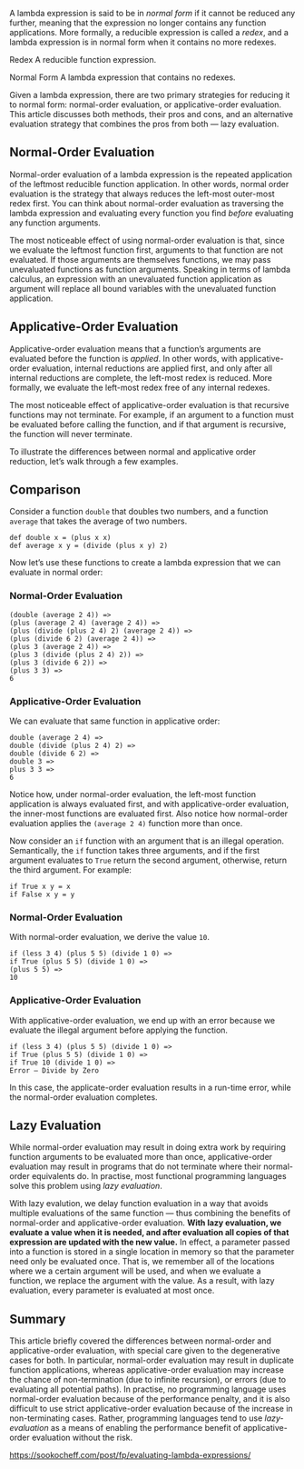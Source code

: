A lambda expression is said to be in _normal form_ if it cannot be reduced any further, meaning that the expression no longer contains any function applications. More formally, a reducible expression is called a _redex_, and a lambda expression is in normal form when it contains no more redexes.

Redex
A reducible function expression.

Normal Form
A lambda expression that contains no redexes.

Given a lambda expression, there are two primary strategies for reducing it to normal form: normal-order evaluation, or applicative-order evaluation. This article discusses both methods, their pros and cons, and an alternative evaluation strategy that combines the pros from both — lazy evaluation.

## Normal-Order Evaluation

Normal-order evaluation of a lambda expression is the repeated application of the leftmost reducible function application. In other words, normal order evaluation is the strategy that always reduces the left-most outer-most redex first. You can think about normal-order evaluation as traversing the lambda expression and evaluating every function you find _before_ evaluating any function arguments.

The most noticeable effect of using normal-order evaluation is that, since we evaluate the leftmost function first, arguments to that function are not evaluated. If those arguments are themselves functions, we may pass unevaluated functions as function arguments. Speaking in terms of lambda calculus, an expression with an unevaluated function application as argument will replace all bound variables with the unevaluated function application.

## Applicative-Order Evaluation

Applicative-order evaluation means that a function’s arguments are evaluated before the function is _applied_. In other words, with applicative-order evaluation, internal reductions are applied first, and only after all internal reductions are complete, the left-most redex is reduced. More formally, we evaluate the left-most redex free of any internal redexes.

The most noticeable effect of applicative-order evaluation is that recursive functions may not terminate. For example, if an argument to a function must be evaluated before calling the function, and if that argument is recursive, the function will never terminate.

To illustrate the differences between normal and applicative order reduction, let’s walk through a few examples.

## Comparison

Consider a function `double` that doubles two numbers, and a function `average` that takes the average of two numbers.

```
def double x = (plus x x)
def average x y = (divide (plus x y) 2)
```

Now let’s use these functions to create a lambda expression that we can evaluate in normal order:

### Normal-Order Evaluation

```
(double (average 2 4)) =>
(plus (average 2 4) (average 2 4)) =>
(plus (divide (plus 2 4) 2) (average 2 4)) =>
(plus (divide 6 2) (average 2 4)) =>
(plus 3 (average 2 4)) =>
(plus 3 (divide (plus 2 4) 2)) =>
(plus 3 (divide 6 2)) =>
(plus 3 3) =>
6
```

### Applicative-Order Evaluation

We can evaluate that same function in applicative order:

```
double (average 2 4) =>
double (divide (plus 2 4) 2) =>
double (divide 6 2) =>
double 3 =>
plus 3 3 =>
6
```

Notice how, under normal-order evaluation, the left-most function application is always evaluated first, and with applicative-order evaluation, the inner-most functions are evaluated first. Also notice how normal-order evaluation applies the `(average 2 4)` function more than once.

Now consider an `if` function with an argument that is an illegal operation. Semantically, the `if` function takes three arguments, and if the first argument evaluates to `True` return the second argument, otherwise, return the third argument. For example:

```
if True x y = x
if False x y = y
```

### Normal-Order Evaluation

With normal-order evaluation, we derive the value `10`.

```
if (less 3 4) (plus 5 5) (divide 1 0) =>
if True (plus 5 5) (divide 1 0) =>
(plus 5 5) =>
10
```

### Applicative-Order Evaluation

With applicative-order evaluation, we end up with an error because we evaluate the illegal argument before applying the function.

```
if (less 3 4) (plus 5 5) (divide 1 0) =>
if True (plus 5 5) (divide 1 0) =>
if True 10 (divide 1 0) =>
Error — Divide by Zero
```

In this case, the applicate-order evaluation results in a run-time error, while the normal-order evaluation completes.

## Lazy Evaluation

While normal-order evaluation may result in doing extra work by requiring function arguments to be evaluated more than once, applicative-order evaluation may result in programs that do not terminate where their normal-order equivalents do. In practise, most functional programming languages solve this problem using _lazy evaluation_.

With lazy evalution, we delay function evaluation in a way that avoids multiple evaluations of the same function — thus combining the benefits of normal-order and applicative-order evaluation. **With lazy evaluation, we evaluate a value when it is needed, and after evaluation all copies of that expression are updated with the new value.** In effect, a parameter passed into a function is stored in a single location in memory so that the parameter need only be evaluated once. That is, we remember all of the locations where we a certain argument will be used, and when we evaluate a function, we replace the argument with the value. As a result, with lazy evaluation, every parameter is evaluated at most once.

## Summary

This article briefly covered the differences between normal-order and applicative-order evaluation, with special care given to the degenerative cases for both. In particular, normal-order evaluation may result in duplicate function applications, whereas applicative-order evaluation may increase the chance of non-termination (due to infinite recursion), or errors (due to evaluating all potential paths). In practise, no programming language uses normal-order evaluation because of the performance penalty, and it is also difficult to use strict applicative-order evaluation because of the increase in non-terminating cases. Rather, programming languages tend to use _lazy-evaluation_ as a means of enabling the performance benefit of applicative-order evaluation without the risk.

https://sookocheff.com/post/fp/evaluating-lambda-expressions/